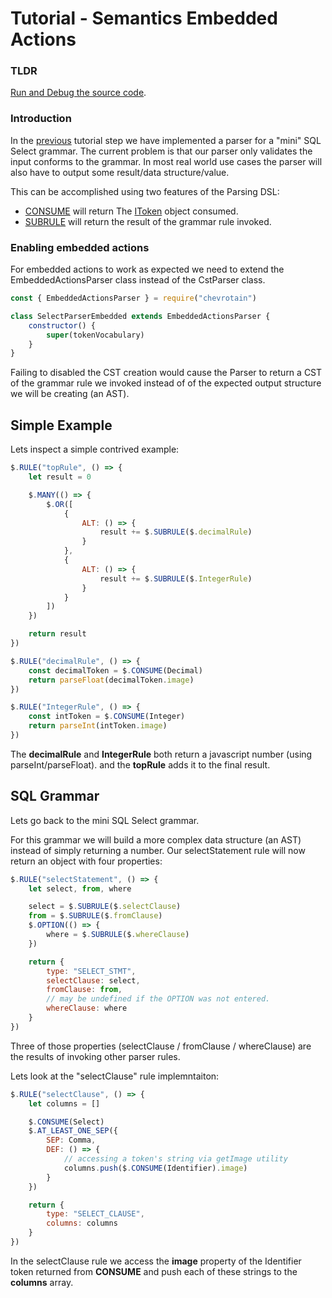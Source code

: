 # Tutorial - Semantics Embedded Actions

### TLDR

[Run and Debug the source code](https://github.com/SAP/chevrotain/tree/master/examples/tutorial/step3_actions/step3b_actions_embedded.js).

### Introduction

In the [previous](./step2_parsing.md) tutorial step
we have implemented a parser for a "mini" SQL Select grammar. The current problem is that our parser only
validates the input conforms to the grammar. In most real world use cases the parser will also have to output some
result/data structure/value.

This can be accomplished using two features of the Parsing DSL:

-   [CONSUME](https://sap.github.io/chevrotain/documentation/4_6_0/classes/embeddedactionsparser.html#consume) will return
    The [IToken](https://sap.github.io/chevrotain/documentation/4_6_0/interfaces/itoken.html) object consumed.
-   [SUBRULE](https://sap.github.io/chevrotain/documentation/4_6_0/classes/embeddedactionsparser.html#subrule) will return
    the result of the grammar rule invoked.

### Enabling embedded actions

For embedded actions to work as expected we need to extend the EmbeddedActionsParser class instead of the CstParser class.

```javascript
const { EmbeddedActionsParser } = require("chevrotain")

class SelectParserEmbedded extends EmbeddedActionsParser {
    constructor() {
        super(tokenVocabulary)
    }
}
```

Failing to disabled the CST creation would cause the Parser to return a CST of the grammar rule
we invoked instead of of the expected output structure we will be creating (an AST).

## Simple Example

Lets inspect a simple contrived example:

```javascript
$.RULE("topRule", () => {
    let result = 0

    $.MANY(() => {
        $.OR([
            {
                ALT: () => {
                    result += $.SUBRULE($.decimalRule)
                }
            },
            {
                ALT: () => {
                    result += $.SUBRULE($.IntegerRule)
                }
            }
        ])
    })

    return result
})

$.RULE("decimalRule", () => {
    const decimalToken = $.CONSUME(Decimal)
    return parseFloat(decimalToken.image)
})

$.RULE("IntegerRule", () => {
    const intToken = $.CONSUME(Integer)
    return parseInt(intToken.image)
})
```

The **decimalRule** and **IntegerRule** both return a javascript number (using parseInt/parseFloat).
and the **topRule** adds it to the final result.

## SQL Grammar

Lets go back to the mini SQL Select grammar.

For this grammar we will build a more complex data structure (an AST) instead of simply returning a number.
Our selectStatement rule will now return an object with four properties:

```javascript
$.RULE("selectStatement", () => {
    let select, from, where

    select = $.SUBRULE($.selectClause)
    from = $.SUBRULE($.fromClause)
    $.OPTION(() => {
        where = $.SUBRULE($.whereClause)
    })

    return {
        type: "SELECT_STMT",
        selectClause: select,
        fromClause: from,
        // may be undefined if the OPTION was not entered.
        whereClause: where
    }
})
```

Three of those properties (selectClause / fromClause / whereClause) are the results of invoking
other parser rules.

Lets look at the "selectClause" rule implemntaiton:

```javascript
$.RULE("selectClause", () => {
    let columns = []

    $.CONSUME(Select)
    $.AT_LEAST_ONE_SEP({
        SEP: Comma,
        DEF: () => {
            // accessing a token's string via getImage utility
            columns.push($.CONSUME(Identifier).image)
        }
    })

    return {
        type: "SELECT_CLAUSE",
        columns: columns
    }
})
```

In the selectClause rule we access the **image** property of the Identifier token returned from **CONSUME**
and push each of these strings to the **columns** array.
